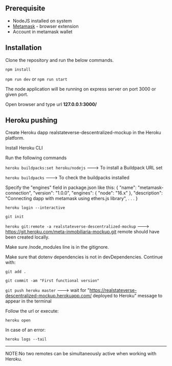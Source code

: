 ## Prerequisite
* NodeJS installed on system
* [Metamask](https://docs.metamask.io/) - browser extension
* Account in metamask wallet

## Installation
Clone the repository and run the below commands.

`npm install`

`npm run dev` or `npm run start`

The node application will be running on express server on port 3000 or given port.

Open browser and type url **127.0.0.1:3000/**


## Heroku pushing
Create Heroku dapp realstateverse-descentralized-mockup in the Heroku platform.

Install Heroku CLI

Run the following commands

`heroku buildpacks:set heroku/nodejs` ---> To install a Buildpack URL set

`heroku buildpacks` ---> To check the buildpacks installed

Specify the "engines" field in package.json like this:
{
    "name": "metamask-connection",
    "version": "1.0.0",
    "engines": {
        "node": "16.x"
        },
    "description": "Connecting dapp with metamask using ethers.js library",
    .
    .
    .
}

`heroku login --interactive`

`git init`

`heroku git:remote -a realstateverse-descentralized-mockup` ---> https://git.heroku.com/meta-inmobiliaria-mockup.git remote should have been created locally.

Make sure /node_modules line is in the gitignore.

Make sure that dotenv dependencies is not in devDependencies. Continue with:

`git add .`

`git commit -am "First functional version"`

`git push heroku master` ---> wait for "https://realstateverse-descentralized-mockup.herokuapp.com/ deployed to Heroku" message to appear in the terminal

Follow the url or execute:

`heroku open`

In case of an error:

`heroku logs --tail`



----------------------------------------
NOTE:No two remotes can be simultaneously active when working with Heroku.